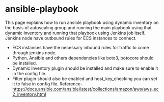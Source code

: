 # ansible-playbook
This page explains how to run ansible playbook using dynamic inventory on the basis of autoscaling group and running the main playbook using that dynamic inventory and running that playbook using Jenkins job itself.
Jenkins node have outbound rules for ECS instances to connect.
- ECS instances have the necessary inbound rules for traffic to come through jenkins node.
- Python, Ansible and others dependencies like boto3, botocore should be installed. 
- Dynamic inventory plugin should be installed and make sure to enable it in the config file.
- Filter plugin should also be enabled and host_key_checking you can set it to false in config file.
Reference-
https://docs.ansible.com/ansible/latest/collections/amazon/aws/aws_ec2_inventory.html
